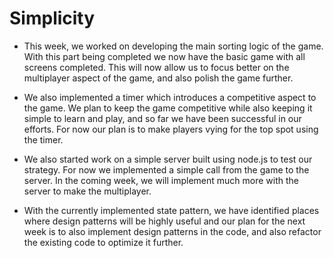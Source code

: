 # Simplicity

* This week, we worked on developing the main sorting logic of the game. With this part being completed we now have the basic game with all screens 
completed. This will now allow us to focus better on the multiplayer aspect of the game, and also polish the game further.

* We also implemented a timer which introduces a competitive aspect to the game. We plan to keep the game competitive while also keeping it 
simple to learn and play, and so far we have been successful in our efforts. For now our plan is to make players vying for the top spot using the timer.

* We also started work on a simple server built using node.js to test our strategy. For now we implemented a simple call from the game to the server. In the coming week, 
we will implement much more with the server to make the multiplayer.

* With the currently implemented state pattern, we have identified places where design patterns will be highly useful and 
our plan for the next week is to also implement design patterns in the code, and also refactor the existing code to optimize it further.